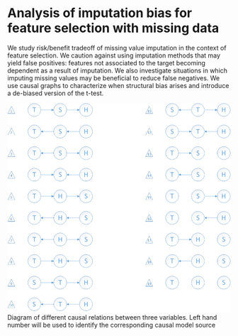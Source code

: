 # Analysis of imputation bias for feature selection with missing data
We study risk/benefit tradeoff of missing value imputation in the context of feature selection. We caution against using imputation methods that may yield false positives: features not associated to the target becoming dependent as a result of imputation. We also investigate situations in which imputing missing values may be beneficial to reduce false negatives.  We use causal graphs to  characterize when structural bias arises and introduce a de-biased version of the t-test. 

![Causal relations](causal_relations.png "Diagram of different causal relations between three variables. Left hand number will be used to identify the corresponding causal model source")
Diagram of different causal relations between three variables. Left hand number will be used to identify the corresponding causal model source